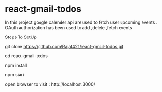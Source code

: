 # react-gmail-todos
In this project google calender api are used to fetch user upcoming events . OAuth authorization has been used to add ,delete ,fetch events




Steps To SetUp


git clone https://github.com/Rajat421/react-gmail-todos.git



cd react-gmail-todos



npm install




npm start




open browser to visit : http://localhost:3000/